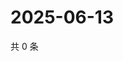 # 2025-06-13

共 0 条

<!-- BEGIN ZHIHUVIDEO -->
<!-- 最后更新时间 Fri Jun 13 2025 04:13:10 GMT+0800 (China Standard Time) -->

<!-- END ZHIHUVIDEO -->
